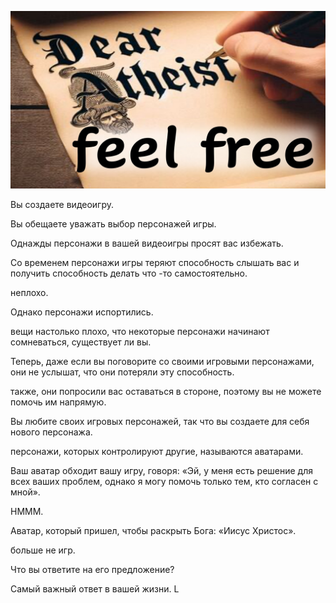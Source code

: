 ![Video cover image](../cover.jpg "cover photo")

Вы создаете видеоигру.

Вы обещаете уважать выбор персонажей игры.

Однажды персонажи в вашей видеоигры просят вас избежать.

Со временем персонажи игры теряют способность слышать вас и получить способность делать что -то самостоятельно.

неплохо.

Однако персонажи испортились.

вещи настолько плохо, что некоторые персонажи начинают сомневаться, существует ли вы.

Теперь, даже если вы поговорите со своими игровыми персонажами, они не услышат, что они потеряли эту способность.

также, они попросили вас оставаться в стороне, поэтому вы не можете помочь им напрямую.

Вы любите своих игровых персонажей, так что вы создаете для себя нового персонажа.

персонажи, которых контролируют другие, называются аватарами.

Ваш аватар обходит вашу игру, говоря: «Эй, у меня есть решение для всех ваших проблем, однако я могу помочь только тем, кто согласен с мной».

HMMM.

Аватар, который пришел, чтобы раскрыть Бога: «Иисус Христос».

больше не игр.

Что вы ответите на его предложение?

Самый важный ответ в вашей жизни. L